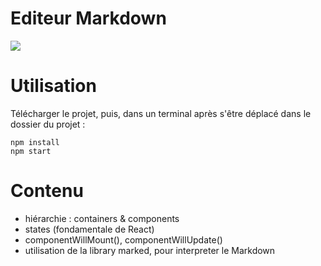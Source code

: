 # Editeur Markdown

<img src="http://image.noelshack.com/fichiers/2018/29/7/1532269608-markdown.png" />

# Utilisation 

Télécharger le projet, puis, dans un terminal après s'être déplacé dans le dossier du projet :
 
```
npm install
npm start
``` 

# Contenu

- hiérarchie : containers & components
- states (fondamentale de React)
- componentWillMount(), componentWillUpdate()
- utilisation de la library marked, pour interpreter le Markdown
